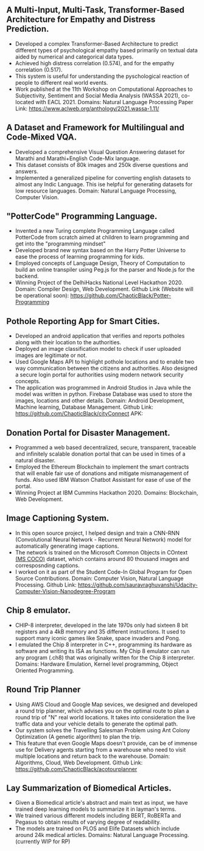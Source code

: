 
## A Multi-Input, Multi-Task, Transformer-Based Architecture for Empathy and Distress  Prediction.
- Developed a complex Transformer-Based Architecture to predict different types of psychological empathy based primarily on textual data aided by numerical and categorical data types.
- Achieved high distress correlation (0.574), and for the empathy correlation (0.517).
- This system is useful for understanding the pyschological reaction of people to different real world events.
- Work published at the 11th Workshop on Computational Approaches to Subjectivity, Sentiment and Social Media Analysis (WASSA 2021), co-located with EACL 2021.
Domains: Natural Language Processing
Paper Link: https://www.aclweb.org/anthology/2021.wassa-1.11/

## A Dataset and Framework for Multilingual and Code-Mixed VQA.
- Developed a comprehensive Visual Question Answering dataset for Marathi and Marathi+English Code-Mix language.
- This dataset consists of 80k images and 250k diverse questions and answers.
- Implemented a generalized pipeline for converting english datasets to almost any Indic Language. This ise helpful for generating datasets for low resource languages.
Domain: Natural Language Processing, Computer Vision.

## "PotterCode" Programming Language.
- Invented a new Turing complete Programming Language called PotterCode from scratch aimed at children to learn programming and get into the "programming mindset"
- Developed brand new syntax based on the Harry Potter Universe to ease the process of learning programming for kids.
- Employed concepts of Language Design, Theory of Computation to build an online transpiler using Peg.js for the parser and Node.js for the backend.
- Winning Project of the DelhiHacks National Level Hackathon 2020.
Domain: Compiler Design, Web Development.
Github Link (Website will be operational soon): https://github.com/ChaoticBlack/Potter-Programming

## Pothole Reporting App for Smart Cities.
- Developed an android application that verifies and reports potholes along with their location to the authorities.
- Deployed an image classification model to check if user uploaded images are legitimate or not.
- Used Google Maps API to highlight pothole locations and to enable two way communication between the citizens and authorities. Also designed a secure login portal for authorities using modern network security concepts.
- The application was programmed in Android Studios in Java while the model was written in python. Firebase Database was used to store the images, locations and other details.
Domain: Android Development, Machine learning, Database Management.
Github Link: https://github.com/ChaoticBlack/cityConnect
APK: 

## Donation Portal for Disaster Management.
- Programmed a web based decentralized, secure, transparent, traceable and infinitely scalable donation portal that can be used in times of a natural disaster.
- Employed the Ethereum Blockchain to implement the smart contracts that will enable fair use of donations and mitigate mismanagement of funds. Also used IBM Watson Chatbot Assistant for ease of use of the portal.
- Winning Project at IBM Cummins Hackathon 2020.
Domains: Blockchain, Web Development.

## Image Captioning System.
- In this open source project, I helped design and train a CNN-RNN (Convolutional Neural Network - Recurrent Neural Network) model for automatically generating image captions. 
- The network is trained on the Microsoft Common Objects in COntext [(MS COCO)](http://cocodataset.org/#home) dataset, which contains around 80 thousand images and corresposnding captions.
- I worked on it as part of the Student Code-In Global Program for Open Source Contributions.
Domain: Computer Vision, Natural Language Processing.
Github Link: https://github.com/sauravraghuvanshi/Udacity-Computer-Vision-Nanodegree-Program

## Chip 8 emulator.
- CHIP-8 interpreter, developed in the late 1970s only had sixteen 8 bit registers and a 4kB memory and 35 different instructions. It used to support many iconic games like Snake, space invaders and Pong.
- I emulated the Chip 8 interpreter in C++, programming its hardware as software and writing its ISA as functions. My Chip 8 emulator can run any program (.ch8) that was originally written for the Chip 8 interpreter.
Domains: Hardware Emulation, Kernel level programming, Object Oriented Programming.

## Round Trip Planner
- Using AWS Cloud and Google Map sevices, we designed and developed a round trip planner, which advises you on the optimal route to plan a round trip of "N" real world locations. It takes into consideration the live traffic data and your vehicle details to generate the optimal path.
- Our system solves the Travelling Salesman Problem using Ant Colony Optimization (A genetic algorithm) to plan the trip. 
- This feature that even Google Maps doesn't provide, can be of immense use for Delivery agents starting from a warehouse who need to visit multiple locations and return back to the warehouse.
Domain: Algorithms, Cloud, Web Development.
Github Link: https://github.com/ChaoticBlack/acotourplanner

## Lay Summarization of Biomedical Articles.
- Given a Biomedical article's abstract and main text as input, we have trained deep learning models to summarize it in layman's terms.
- We trained various different models including BERT, RoBERTa and Pegasus to obtain results of varying degree of readability.
- The models are trained on PLOS and Elife Datasets which include around 24k medical articles.
Domains: Natural Language Processing.
(currently WIP for RP)